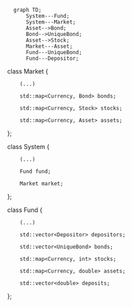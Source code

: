 ```mermaid
  graph TD;
      System---Fund;
      System---Market;
      Asset-->Bond;
      Bond-->UniqueBond;
      Asset-->Stock;
      Market---Asset;
      Fund---UniqueBond;
      Fund---Depositor;
```

class Market {

		(...)
 
		std::map<Currency, Bond> bonds;
 
    	std::map<Currency, Stock> stocks;
     
    	std::map<Currency, Asset> assets;
     
};

class System {

		(...)
 
		Fund fund;
 
    	Market market;
     
};

class Fund {

		(...)
 
		std::vector<Depositor> depositors;
 
    	std::vector<UniqueBond> bonds;
     
    	std::map<Currency, int> stocks;
     
    	std::map<Currency, double> assets;
     
    	std::vector<double> deposits;
     
};
